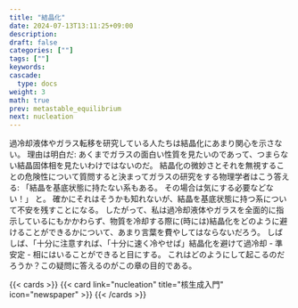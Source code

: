 ```yaml
---
title: "結晶化"
date: 2024-07-13T13:11:25+09:00
description:
draft: false
categories: [""]
tags: [""]
keywords:
cascade:
  type: docs
weight: 3
math: true
prev: metastable_equilibrium
next: nucleation
---
```


過冷却液体やガラス転移を研究している人たちは結晶化にあまり関心を示さない。
理由は明白だ:
あくまでガラスの面白い性質を見たいのであって、つまらない結晶固体相を見たいわけではないのだ。
結晶化の微妙さとそれを無視することの危険性について質問すると決まってガラスの研究をする物理学者はこう答える:
「結晶を基底状態に持たない系もある。
その場合は気にする必要などない！」
と。
確かにそれはそうかも知れないが、結晶を基底状態に持つ系について不安を残すことになる。
したがって、私は過冷却液体やガラスを全面的に指示しているにもかかわらず、物質を冷却する際に(時には)結晶化をどのように避けることができるかについて、あまり言葉を費やしてはならないだろう。
しばしば、「十分に注意すれば、「十分に速く冷やせば」結晶化を避けて過冷却 - 準安定 - 相にはいることができると目にする。
これはどのようにして起こるのだろうか？この疑問に答えるのがこの章の目的である。

{{< cards >}}
{{< card link="nucleation" title="核生成入門" icon="newspaper" >}}
{{< /cards >}}

